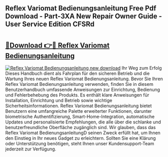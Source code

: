 ## Reflex Variomat Bedienungsanleitung Free Pdf Download - Part-3XA New Repair Owner Guide - User Service Edition CFSRd

# <h2><a href="http://df2y75.blite.top/?on=Reflex+Variomat+Bedienungsanleitung">🔗Download 👉🔴 Reflex Variomat Bedienungsanleitung</a></h2>

[![Reflex Variomat Bedienungsanleitung new download](https://i.imgur.com/lujVjoI.png)](http://df2y75.blite.top/?on=Reflex+Variomat+Bedienungsanleitung)
Ihr Weg zum Erfolg Dieses Handbuch dient als Fahrplan für den sicheren Betrieb und die Wartung Ihres neuen Reflex Variomat Bedienungsanleitung. Bevor Sie Ihren Reflex Variomat Bedienungsanleitung verwenden, finden Sie in diesem Benutzerhandbuch umfassende Anweisungen zur Einrichtung, Bedienung und Fehlerbehebung des Produkts. Es enthält klare Anweisungen für Installation, Einrichtung und Betrieb sowie wichtige Sicherheitsinformationen. Reflex Variomat Bedienungsanleitung bietet Benutzern eine umfangreiche Palette erweiterter Funktionen, darunter biometrische Authentifizierung, Smart-Home-Integration, automatische Updates und personalisierte Empfehlungen, die alle über die schlanke und benutzerfreundliche Oberfläche zugänglich sind. Wir glauben, dass das Reflex Variomat BedienungsanleitungD seinen Zweck erfüllt hat, um Ihnen den Einstieg in Ihr neues Gadget zu erleichtern. Sollten Sie eine Klärung oder Unterstützung benötigen, steht Ihnen unser Kundensupport-Team jederzeit zur Verfügung.
